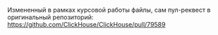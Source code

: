 Измененный в рамках курсовой работы файлы,  сам пул-реквест в оригинальный репозиторий:
https://github.com/ClickHouse/ClickHouse/pull/79589
